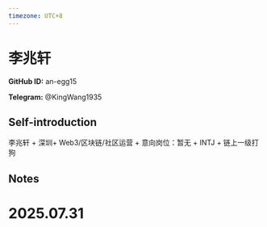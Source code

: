 ```yaml
---
timezone: UTC+8
---
```


# 李兆轩

**GitHub ID:** an-egg15

**Telegram:** @KingWang1935

## Self-introduction

李兆轩 + 深圳+ Web3/区块链/社区运营 + 意向岗位：暂无 + INTJ + 链上一级打狗

## Notes

<!-- Content_START -->

# 2025.07.31


<!-- Content_END -->
